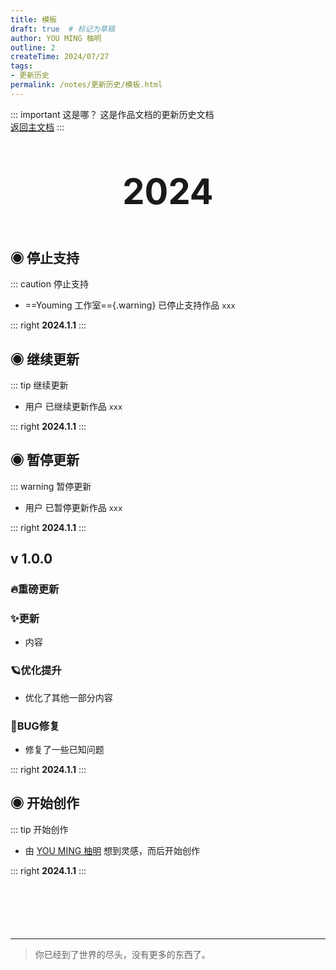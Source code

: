 ```yaml
---
title: 模板
draft: true  # 标记为草稿
author: YOU MING 柚明
outline: 2
createTime: 2024/07/27
tags:
- 更新历史
permalink: /notes/更新历史/模板.html
---
```


::: important 这是哪？
这是作品文档的更新历史文档  
[返回主文档](/notes/模板.html)
:::

<div style="text-align: center; ">
    <p style="font-size: 56px; font-weight: 650; margin-top: 60px">2024</p>
</div>

## ◉ 停止支持
::: caution 停止支持
- ==Youming 工作室=={.warning} 已停止支持作品 `xxx`

::: right
**2024.1.1**
:::


## ◉ 继续更新
::: tip 继续更新
- 用户 <Badge text="柚明" type="tip" /> 已继续更新作品 `xxx`

::: right
**2024.1.1**
:::


## ◉ 暂停更新
::: warning 暂停更新
- 用户 <Badge text="柚明" type="tip" /> 已暂停更新作品 `xxx`

::: right
**2024.1.1**
:::


## v 1.0.0 <Badge text="内测版" type="danger" /> <Badge text="公测版" type="info" /> <Badge text="正式版" type="tip" />
### 🔥重磅更新
### ✨更新

- 内容

### 🪐优化提升

- 优化了其他一部分内容

### 🐛BUG修复

- 修复了一些已知问题

::: right
**2024.1.1**
:::


## ◉ 开始创作
::: tip 开始创作
- 由 [YOU MING 柚明](/notes/更多/工作室.html#you-ming-柚明) 想到灵感，而后开始创作

::: right
**2024.1.1**
:::

<p style="margin-top: 100px"></p>

---

> 你已经到了世界的尽头，没有更多的东西了。